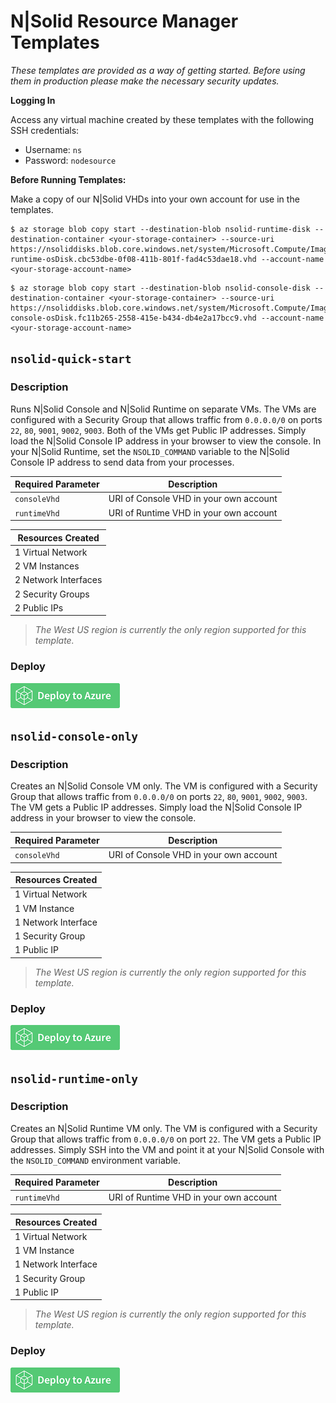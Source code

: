 # N|Solid Resource Manager Templates

_These templates are provided as a way of getting started. Before using them in production please make the necessary security updates._

**Logging In**

Access any virtual machine created by these templates with the following SSH credentials:
* Username: `ns`
* Password: `nodesource`

**Before Running Templates:**

Make a copy of our N|Solid VHDs into your own account for use in the templates.

```
$ az storage blob copy start --destination-blob nsolid-runtime-disk --destination-container <your-storage-container> --source-uri https://nsoliddisks.blob.core.windows.net/system/Microsoft.Compute/Images/nsolid/3.10.0-runtime-osDisk.cbc53dbe-0f08-411b-801f-fad4c53dae18.vhd --account-name <your-storage-account-name>
```

```
$ az storage blob copy start --destination-blob nsolid-console-disk --destination-container <your-storage-container> --source-uri https://nsoliddisks.blob.core.windows.net/system/Microsoft.Compute/Images/nsolid/3.10.0-console-osDisk.fc11b265-2558-415e-b434-db4e2a17bcc9.vhd --account-name <your-storage-account-name>
```

## `nsolid-quick-start`

### Description

Runs N|Solid Console and N|Solid Runtime on separate VMs. The VMs are configured with a Security Group that allows traffic from `0.0.0.0/0` on ports `22`, `80`, `9001`, `9002`, `9003`. Both of the VMs get Public IP addresses. Simply load the N|Solid Console IP address in your browser to view the console. In your N|Solid Runtime, set the `NSOLID_COMMAND` variable to the N|Solid Console IP address to send data from your processes.

|  Required Parameter  |                Description                 |
|----------------------|--------------------------------------------|
|     `consoleVhd`     |   URI of Console VHD in your own account   |
|     `runtimeVhd`     |   URI of Runtime VHD in your own account   |

|   Resources Created           |
|-------------------------------|
|       1 Virtual Network       |
|         2 VM Instances        |
|      2 Network Interfaces     |
|       2 Security Groups       |
|         2 Public IPs          |

>_The West US region is currently the only region supported for this template._

### Deploy

[![Launch ARM Template](/images/deploy-to-azure.png)](https://portal.azure.com/#create/Microsoft.Template/uri/https%3A%2F%2Fnodesourcearmtemplates.blob.core.windows.net%2Fpublic%2Fnsolid-quick-start.json)

## `nsolid-console-only`

### Description

Creates an N|Solid Console VM only. The VM is configured with a Security Group that allows traffic from `0.0.0.0/0` on ports `22`, `80`, `9001`, `9002`, `9003`. The VM gets a Public IP addresses. Simply load the N|Solid Console IP address in your browser to view the console.

|  Required Parameter  |                Description                 |
|----------------------|--------------------------------------------|
|     `consoleVhd`     |   URI of Console VHD in your own account   |

|   Resources Created           |
|-------------------------------|
|       1 Virtual Network       |
|         1 VM Instance         |
|       1 Network Interface     |
|        1 Security Group       |
|          1 Public IP          |

>_The West US region is currently the only region supported for this template._

### Deploy

[![Launch ARM Template](/images/deploy-to-azure.png)](https://portal.azure.com/#create/Microsoft.Template/uri/https%3A%2F%2Fnodesourcearmtemplates.blob.core.windows.net%2Fpublic%2Fnsolid-console-only.json)

## `nsolid-runtime-only`

### Description

Creates an N|Solid Runtime VM only. The VM is configured with a Security Group that allows traffic from `0.0.0.0/0` on port `22`. The VM gets a Public IP addresses. Simply SSH into the VM and point it at your N|Solid Console with the `NSOLID_COMMAND` environment variable.

|  Required Parameter  |                Description                 |
|----------------------|--------------------------------------------|
|     `runtimeVhd`     |   URI of Runtime VHD in your own account   |

|   Resources Created           |
|-------------------------------|
|       1 Virtual Network       |
|         1 VM Instance         |
|       1 Network Interface     |
|        1 Security Group       |
|          1 Public IP          |

>_The West US region is currently the only region supported for this template._

### Deploy

[![Launch ARM Template](/images/deploy-to-azure.png)](https://portal.azure.com/#create/Microsoft.Template/uri/https%3A%2F%2Fnodesourcearmtemplates.blob.core.windows.net%2Fpublic%2Fnsolid-runtime-only.json)
